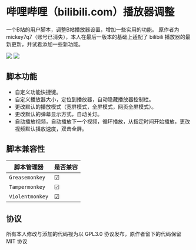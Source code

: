 # 哔哩哔哩（bilibili.com）播放器调整

一个B站的用户脚本，调整B站播放器设置，增加一些实用的功能。
原作者为 mickey7q7（账号已消失），本人在最后一版本的基础上适配了 bilibili 播放器的最新更新，并试着添加一些新功能。

[![](https://img.shields.io/badge/%E5%AE%89%E8%A3%85%E7%9B%B4%E9%93%BE-%F0%9F%90%92-blue.svg)](https://github.com/madokaa/bilibili_adjustPlayer/raw/master/bilibili_adjustPlayer.user.js "请确认已安装并启动脚本管理器")  [![](https://img.shields.io/badge/🌎-English-red.svg)](README-en.md)   
##  脚本功能
* 自定义功能快捷键。
* 自定义播放器大小，定位到播放器，自动隐藏播放器控制栏。
* 更改默认的播放模式（宽屏模式，全屏模式，网页全屏模式）。
* 更改默认的弹幕显示方式，自动关灯。
* 自动播放视频，自动播放下一个视频，循环播放，从指定时间开始播放，更改视频默认播放速度，双击全屏。


##  脚本兼容性
| 脚本管理器 | 是否兼容
| ---- | ----
| `Greasemonkey` | ☑
| `Tampermonkey` | ☑
| `Violentmonkey` | ☑
## 协议
所有本人修改与添加的代码视为以 GPL3.0 协议发布，原作者留下的代码保留 MIT 协议
